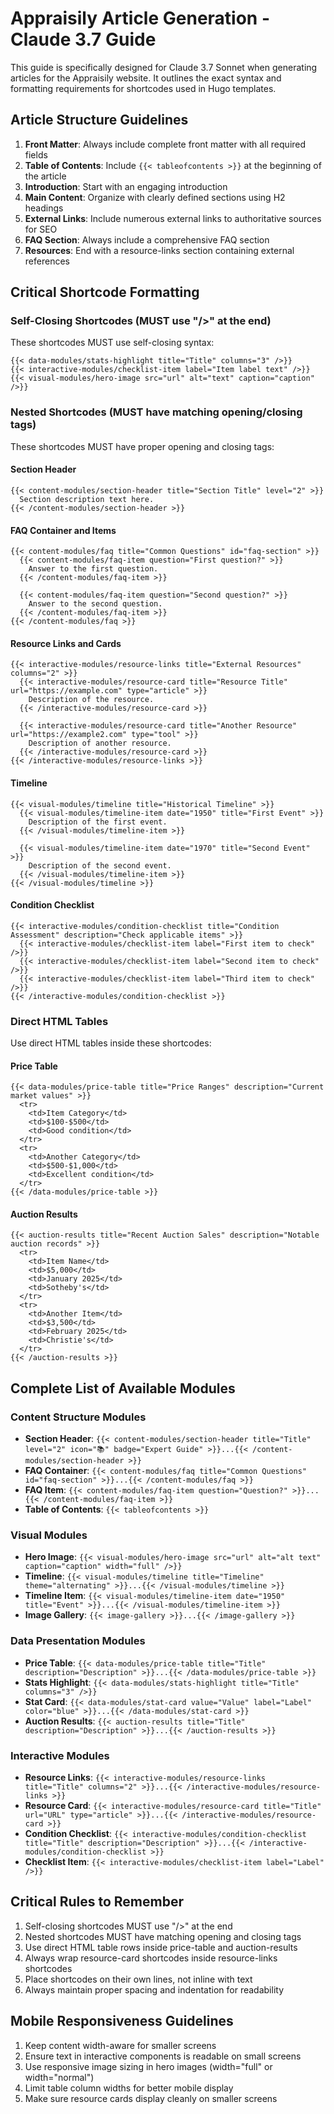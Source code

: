 # Appraisily Article Generation - Claude 3.7 Guide

This guide is specifically designed for Claude 3.7 Sonnet when generating articles for the Appraisily website. It outlines the exact syntax and formatting requirements for shortcodes used in Hugo templates.

## Article Structure Guidelines

1. **Front Matter**: Always include complete front matter with all required fields
2. **Table of Contents**: Include `{{< tableofcontents >}}` at the beginning of the article
3. **Introduction**: Start with an engaging introduction
4. **Main Content**: Organize with clearly defined sections using H2 headings
5. **External Links**: Include numerous external links to authoritative sources for SEO 
6. **FAQ Section**: Always include a comprehensive FAQ section
7. **Resources**: End with a resource-links section containing external references

## Critical Shortcode Formatting

### Self-Closing Shortcodes (MUST use "/>" at the end)

These shortcodes MUST use self-closing syntax:

```
{{< data-modules/stats-highlight title="Title" columns="3" />}}
{{< interactive-modules/checklist-item label="Item label text" />}}
{{< visual-modules/hero-image src="url" alt="text" caption="caption" />}}
```

### Nested Shortcodes (MUST have matching opening/closing tags)

These shortcodes MUST have proper opening and closing tags:

#### Section Header
```
{{< content-modules/section-header title="Section Title" level="2" >}}
  Section description text here.
{{< /content-modules/section-header >}}
```

#### FAQ Container and Items
```
{{< content-modules/faq title="Common Questions" id="faq-section" >}}
  {{< content-modules/faq-item question="First question?" >}}
    Answer to the first question.
  {{< /content-modules/faq-item >}}
  
  {{< content-modules/faq-item question="Second question?" >}}
    Answer to the second question.
  {{< /content-modules/faq-item >}}
{{< /content-modules/faq >}}
```

#### Resource Links and Cards
```
{{< interactive-modules/resource-links title="External Resources" columns="2" >}}
  {{< interactive-modules/resource-card title="Resource Title" url="https://example.com" type="article" >}}
    Description of the resource.
  {{< /interactive-modules/resource-card >}}
  
  {{< interactive-modules/resource-card title="Another Resource" url="https://example2.com" type="tool" >}}
    Description of another resource.
  {{< /interactive-modules/resource-card >}}
{{< /interactive-modules/resource-links >}}
```

#### Timeline
```
{{< visual-modules/timeline title="Historical Timeline" >}}
  {{< visual-modules/timeline-item date="1950" title="First Event" >}}
    Description of the first event.
  {{< /visual-modules/timeline-item >}}
  
  {{< visual-modules/timeline-item date="1970" title="Second Event" >}}
    Description of the second event.
  {{< /visual-modules/timeline-item >}}
{{< /visual-modules/timeline >}}
```

#### Condition Checklist
```
{{< interactive-modules/condition-checklist title="Condition Assessment" description="Check applicable items" >}}
  {{< interactive-modules/checklist-item label="First item to check" />}}
  {{< interactive-modules/checklist-item label="Second item to check" />}}
  {{< interactive-modules/checklist-item label="Third item to check" />}}
{{< /interactive-modules/condition-checklist >}}
```

### Direct HTML Tables

Use direct HTML tables inside these shortcodes:

#### Price Table
```
{{< data-modules/price-table title="Price Ranges" description="Current market values" >}}
  <tr>
    <td>Item Category</td>
    <td>$100-$500</td>
    <td>Good condition</td>
  </tr>
  <tr>
    <td>Another Category</td>
    <td>$500-$1,000</td>
    <td>Excellent condition</td>
  </tr>
{{< /data-modules/price-table >}}
```

#### Auction Results
```
{{< auction-results title="Recent Auction Sales" description="Notable auction records" >}}
  <tr>
    <td>Item Name</td>
    <td>$5,000</td>
    <td>January 2025</td>
    <td>Sotheby's</td>
  </tr>
  <tr>
    <td>Another Item</td>
    <td>$3,500</td>
    <td>February 2025</td>
    <td>Christie's</td>
  </tr>
{{< /auction-results >}}
```

## Complete List of Available Modules

### Content Structure Modules
- **Section Header**: `{{< content-modules/section-header title="Title" level="2" icon="📚" badge="Expert Guide" >}}...{{< /content-modules/section-header >}}`
- **FAQ Container**: `{{< content-modules/faq title="Common Questions" id="faq-section" >}}...{{< /content-modules/faq >}}`
- **FAQ Item**: `{{< content-modules/faq-item question="Question?" >}}...{{< /content-modules/faq-item >}}`
- **Table of Contents**: `{{< tableofcontents >}}`

### Visual Modules
- **Hero Image**: `{{< visual-modules/hero-image src="url" alt="alt text" caption="caption" width="full" />}}`
- **Timeline**: `{{< visual-modules/timeline title="Timeline" theme="alternating" >}}...{{< /visual-modules/timeline >}}`
- **Timeline Item**: `{{< visual-modules/timeline-item date="1950" title="Event" >}}...{{< /visual-modules/timeline-item >}}`
- **Image Gallery**: `{{< image-gallery >}}...{{< /image-gallery >}}`

### Data Presentation Modules
- **Price Table**: `{{< data-modules/price-table title="Title" description="Description" >}}...{{< /data-modules/price-table >}}`
- **Stats Highlight**: `{{< data-modules/stats-highlight title="Title" columns="3" />}}`
- **Stat Card**: `{{< data-modules/stat-card value="Value" label="Label" color="blue" >}}...{{< /data-modules/stat-card >}}`
- **Auction Results**: `{{< auction-results title="Title" description="Description" >}}...{{< /auction-results >}}`

### Interactive Modules
- **Resource Links**: `{{< interactive-modules/resource-links title="Title" columns="2" >}}...{{< /interactive-modules/resource-links >}}`
- **Resource Card**: `{{< interactive-modules/resource-card title="Title" url="URL" type="article" >}}...{{< /interactive-modules/resource-card >}}`
- **Condition Checklist**: `{{< interactive-modules/condition-checklist title="Title" description="Description" >}}...{{< /interactive-modules/condition-checklist >}}`
- **Checklist Item**: `{{< interactive-modules/checklist-item label="Label" />}}`

## Critical Rules to Remember

1. Self-closing shortcodes MUST use "/>" at the end
2. Nested shortcodes MUST have matching opening and closing tags
3. Use direct HTML table rows inside price-table and auction-results
4. Always wrap resource-card shortcodes inside resource-links shortcodes
5. Place shortcodes on their own lines, not inline with text
6. Always maintain proper spacing and indentation for readability

## Mobile Responsiveness Guidelines

1. Keep content width-aware for smaller screens
2. Ensure text in interactive components is readable on small screens
3. Use responsive image sizing in hero images (width="full" or width="normal")
4. Limit table column widths for better mobile display
5. Make sure resource cards display cleanly on smaller screens